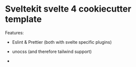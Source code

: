 
# Sveltekit svelte 4 cookiecutter template

Features:

- Eslint & Prettier (both with svelte specific plugins)

- unocss (and therefore tailwind support)

- 
